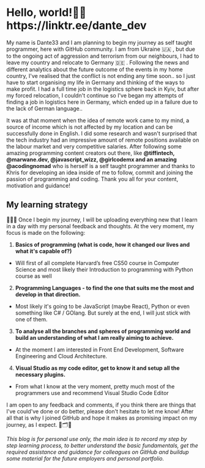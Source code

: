 <h1>Hello, world!👋🏼 https://linktr.ee/dante_dev</h1>

My name is Dante33 and I am planning to begin my journey as self taught programmer, here with GitHub community. I am from Ukraine 🇺🇦 , but due to the ongoing act of aggression and terrorism from our neighbours, I had to leave my country and relocate to Germany 🇩🇪 . Following the news and different analytics about the future outcome of the events in my home country, I've realised that the conflict is not ending any time soon.. so I just have to start organising my life in Germany and thinking of the ways to make profit. I had a full time job in the logistics sphere back in Kyiv, but after my forced relocation, I couldn't continue so I've began my attempts of finding a job in logistics here in Germany, which ended up in a failure due to the lack of German language..

It was at that moment when the idea of remote work came to my mind, a source of income which is not affected by my location and can be successfully done in English. I did some research and wasn't surprised that the tech industry had an impressive amount of remote positions available on the labour market and very competitive salaries. After following some amazing programming content creators out there, like **@tiffintech, @marwane.dev, @javascript_wizz, @girlcodemx and an amazing @acodingnomad** who is herself is a self taught programmer and thanks to Khris for developing an idea inside of me to follow, commit and joining the passion of programming and coding. Thank you all for your content, motivation and guidance!

<h2>My learning strategy</h2>

👨🏼‍💻 Once I begin my journey, I will be uploading everything new that I learn in a day with my personal feedback and thoughts. At the very moment, my focus is made on the following:

1. **Basics of programming (what is code, how it changed our lives and what it's capable of?)**
- Will first of all complete Harvard’s free CS50 course in Computer Science and most likely their Introduction to programming with Python course as well

2. **Programming Languages - to find the one that suits me the most and develop in that direction.**
- Most likely it's going to be JavaScript (maybe React), Python or even something like C# / GOlang. But surely at the end, I will just stick with one of them.

3. **To analyse all the branches and spheres of programming world and build an understanding of what I am really aiming to achieve.**
- At the moment I am interested in Front End Development, Software Engineering and Cloud Architecture.

4. **Visual Studio as my code editor, get to know it and setup all the necessary plugins.**
- From what I know at the very moment, pretty much most of the programmers use and recommend Visual Studio Code Editor

I am open to any feedback and comments, if you think there are things that I've could've done or do better, please don't hesitate to let me know! After all that is why I joined GitHub and hope it makes as promising impact on my journey, as I expect. 🧩🗂💬

*This blog is for personal use only, the main idea is to record my step by step learning process, to better understand the basic fundamentals, get the required assistance and guidance for colleagues on GitHub and buildup some material for the future employers and personal portfolio.*
